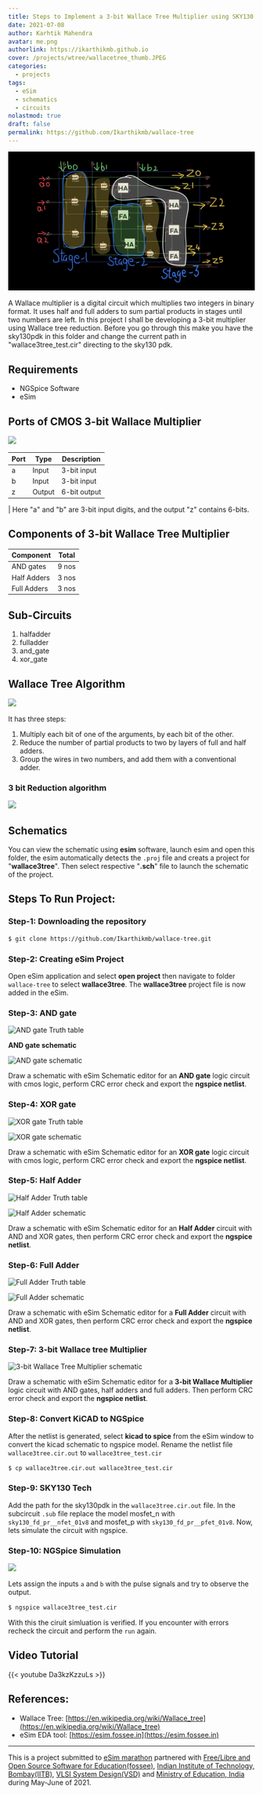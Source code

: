 ```yaml
---
title: Steps to Implement a 3-bit Wallace Tree Multiplier using SKY130 PDK and eSim
date: 2021-07-08
author: Karhtik Mahendra
avatar: me.png
authorlink: https://ikarthikmb.github.io
cover: /projects/wtree/wallacetree_thumb.JPEG
categories:
  - projects
tags:
  - eSim
  - schematics
  - circuits
nolastmod: true
draft: false
permalink: https://github.com/Ikarthikmb/wallace-tree
---
```


![static projects wtree wallacetree_thumb](/static/projects/wtree/wallacetree_thumb.JPEG)

A Wallace multiplier is a digital circuit which multiplies two
integers in binary format. It uses half and full adders to sum 
partial products in stages until two numbers are left. In this
project I shall be developing a 3-bit multiplier using Wallace 
tree reduction. Before you go through this make you have the 
sky130pdk in this folder and change the current path in 
"wallace3tree_test.cir" directing to the sky130 pdk.

## Requirements 

* NGSpice Software
* eSim 

## Ports of CMOS 3-bit Wallace Multiplier

![](/projects/wtree/wallace_multiplier_draw.jpeg)

Port | Type | Description
--- | --- | ---
a | Input | 3-bit input 
b | Input | 3-bit input 
z | Output | 6-bit output

| Here "a" and "b" are 3-bit input digits, and the output "z" contains 6-bits.

## Components of 3-bit Wallace Tree Multiplier

Component | Total
--- | ---
AND gates | 9 nos  
Half Adders | 3 nos  
Full Adders | 3 nos  

## Sub-Circuits

1. halfadder
2. fulladder
3. and_gate
4. xor_gate

## Wallace Tree Algorithm

![](/projects/wtree/stages.jpeg)

It has three steps:

1. Multiply each bit of one of the arguments, by each bit of the other.
2. Reduce the number of partial products to two by layers of full and half adders. 
3. Group the wires in two numbers, and add them with a conventional adder.

### 3 bit Reduction algorithm

![](/projects/wtree/stages_gif.gif)


## Schematics

You can view the schematic using **esim** software, launch esim and 
open this folder, the esim automatically detects the `.proj` file 
and creats a project for "**wallace3tree**". Then select respective 
"**.sch**" file to launch the schematic of the project.

## Steps To Run Project:

### Step-1: Downloading the repository

```sh
$ git clone https://github.com/Ikarthikmb/wallace-tree.git
```

### Step-2: Creating eSim Project

Open eSim application and select **open project** then navigate to folder `wallace-tree`
 to select **wallace3tree**. The **wallace3tree** project file is now added in the eSim.

### Step-3: AND gate

![AND gate Truth table](/projects/wtree/and_tt.jpeg)

**AND gate schematic**

![AND gate schematic](/projects/wtree/and_sch_gif.gif)

Draw a schematic with eSim Schematic editor for an **AND gate** logic circuit with cmos logic, 
perform CRC error check and export the **ngspice netlist**.

### Step-4: XOR gate

![XOR gate Truth table](/projects/wtree/xor_tt.jpeg)

![XOR gate schematic](/projects/wtree/xor_sch_gif.gif)

Draw a schematic with eSim Schematic editor for an **XOR gate** logic circuit with cmos logic, 
perform CRC error check and export the **ngspice netlist**.

### Step-5: Half Adder

![Half Adder Truth table](/projects/wtree/ha_tt.jpeg)

![Half Adder schematic](/projects/wtree/ha_sch_gif.gif)

Draw a schematic with eSim Schematic editor for an **Half Adder** circuit with AND and XOR gates, 
then perform CRC error check and export the **ngspice netlist**.

### Step-6: Full Adder

![Full Adder Truth table](/projects/wtree/fa_tt.jpeg)

![Full Adder schematic](/projects/wtree/fa_sch_gif.gif)

Draw a schematic with eSim Schematic editor for a **Full Adder** circuit with AND and XOR gates, 
then perform CRC error check and export the **ngspice netlist**.

### Step-7: 3-bit Wallace tree Multiplier

![ 3-bit Wallace Tree Multiplier schematic](/projects/wtree/wallace_sch_gif.gif)

Draw a schematic with eSim Schematic editor for a **3-bit Wallace Multiplier** logic circuit 
with AND gates, half adders and full adders. Then perform CRC error check and export the **ngspice netlist**.

### Step-8: Convert KiCAD to NGSpice

After the netlist is generated, select **kicad to spice** from the eSim window to convert the 
kicad schematic to ngspice model. Rename the netlist file `wallace3tree.cir.out` to `wallace3tree_test.cir`

```sh
$ cp wallace3tree.cir.out wallace3tree_test.cir
```

### Step-9: SKY130 Tech

Add the path for the sky130pdk in the `wallace3tree.cir.out` file. In the subcircuit `.sub` file replace the 
model mosfet_n with `sky130_fd_pr__nfet_01v8` and mosfet_p with `sky130_fd_pr__pfet_01v8`. 
Now, lets simulate the circuit with ngspice.

### Step-10: NGSpice Simulation

![](/projects/wtree/IMG_2989.gif)

Lets assign the inputs `a` and `b` with the pulse signals and try to observe the output.

```sh
$ ngspice wallace3tree_test.cir
```

With this the ciruit simluation is verified. If you encounter with errors recheck the circuit and perform the `run` again.

## Video Tutorial


{{< youtube Da3kzKzzuLs >}}

## References: 

* Wallace Tree: [https://en.wikipedia.org/wiki/Wallace_tree](https://en.wikipedia.org/wiki/Wallace_tree)
* eSim EDA tool: [https://esim.fossee.in](https://esim.fossee.in)

---
This is a project submitted to [eSim marathon](https://hackathon.fossee.in/esim/) partnered with
 [Free/Libre and Open Source Software for Education(fossee)](https://fossee.in/about), 
 [Indian Institute of Technology, Bombay(IITB)](https://www.iitb.ac.in/),
 [VLSI System Design(VSD)](https://www.vlsisystemdesign.com/about-us/) and 
[Ministry of Education, India](https://www.education.gov.in/en) during May-June of 2021.

